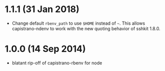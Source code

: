# 1.1.1 (31 Jan 2018)

* Change default `rbenv_path` to use `$HOME` instead of `~`. This allows
  capistrano-ndenv to work with the new quoting behavior of sshkit 1.8.0.

# 1.0.0 (14 Sep 2014)

* blatant rip-off of capistrano-rbenv for node
